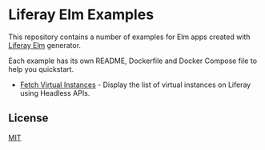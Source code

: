 # Liferay Elm Examples

This repository contains a number of examples for Elm apps created with [Liferay Elm](https://github.com/lgdd/generator-liferay-elm) generator.

Each example has its own README, Dockerfile and Docker Compose file to help you quickstart.

- [Fetch Virtual Instances](fetch-virtual-instances) - Display the list of virtual instances on Liferay using Headless APIs.

## License

[MIT](LICENSE)